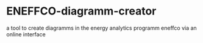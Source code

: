 # ENEFFCO-diagramm-creator
a tool to create diagramms in the energy analytics programm eneffco via an online interface
